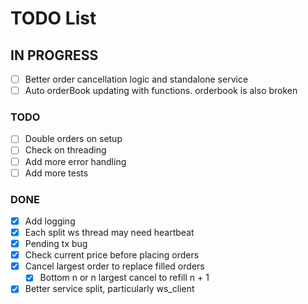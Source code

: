 # TODO List

## IN PROGRESS

- [ ] Better order cancellation logic and standalone service
- [ ] Auto orderBook updating with functions. orderbook is also broken

### TODO

- [ ] Double orders on setup
- [ ] Check on threading
- [ ] Add more error handling
- [ ] Add more tests

### DONE

- [x] Add logging
- [x] Each split ws thread may need heartbeat
- [x] Pending tx bug
- [x] Check current price before placing orders
- [x] Cancel largest order to replace filled orders
  - [x] Bottom n or n largest cancel to refill n + 1
- [x] Better service split, particularly ws_client
